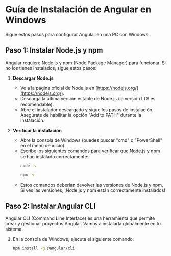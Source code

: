 # Guía de Instalación de Angular en Windows

Sigue estos pasos para configurar Angular en una PC con Windows.

## Paso 1: Instalar Node.js y npm

Angular requiere Node.js y npm (Node Package Manager) para funcionar. Si no los tienes instalados, sigue estos pasos:

1. **Descargar Node.js**

   - Ve a la página oficial de Node.js en [https://nodejs.org/](https://nodejs.org/).
   - Descarga la última versión estable de Node.js (la versión LTS es recomendable).
   - Abre el instalador descargado y sigue los pasos de instalación. Asegúrate de habilitar la opción "Add to PATH" durante la instalación.

2. **Verificar la instalación**
   - Abre la consola de Windows (puedes buscar "cmd" o "PowerShell" en el menú de inicio).
   - Escribe los siguientes comandos para verificar que Node.js y npm se han instalado correctamente:
     ```bash
     node -v
     ```
     ```bash
     npm -v
     ```
   - Estos comandos deberían devolver las versiones de Node.js y npm. Si ves las versiones, ¡Node.js y npm están correctamente instalados!

## Paso 2: Instalar Angular CLI

Angular CLI (Command Line Interface) es una herramienta que permite crear y gestionar proyectos Angular. Vamos a instalarla globalmente en tu sistema.

1. En la consola de Windows, ejecuta el siguiente comando:
   ```bash
   npm install -g @angular/cli
   ```
